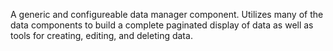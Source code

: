 <!--

@module {can.Component} components/crud-manager <crud-manager />
@parent geocola.components

-->

A generic and configureable data manager component. Utilizes many of the data
components to build a complete paginated display of data as well as tools for
creating, editing, and deleting data.
